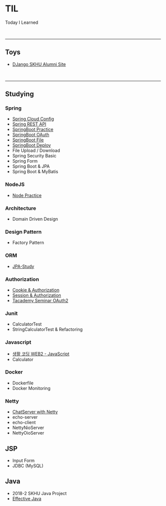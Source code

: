 # TIL
Today I Learned

<br/>

*****
## Toys

- [DJango SKHU Alumni Site](https://github.com/kodakyung/2016-dbproject)

<br/>

*****

## Studying
### Spring  
- [Spring Cloud Config](https://github.com/kodakyung/spring-cloud-config)
- [Spring REST API](https://github.com/kodakyung/springboot-restapi)
- [SpringBoot Practice](https://github.com/kodakyung/springboot-practice)
- [SpringBoot OAuth](https://github.com/kodakyung/springboot-oauth)
- [SpringBoot File](https://github.com/kodakyung/springboot-file)
- [SpringBoot Deploy](https://github.com/kodakyung/springboot-deploy)
- File Upload / Download
- Spring Security Basic
- Spring Form
- Spring Boot & JPA
- Spring Boot & MyBatis

### NodeJS
- [Node Practice](https://github.com/kodakyung/node-practice)

### Architecture
- Domain Driven Design   

### Design Pattern
- Factory Pattern

### ORM
- [JPA-Study](https://github.com/kodakyung/jpa-study)

### Authorization
- [Cookie & Authorization](https://opentutorials.org/course/3387)
- [Session & Authorization](https://opentutorials.org/course/3400)
- [Tacademy Seminar OAuth2](https://kodakyung.github.io/토크ON세미나-oauth2/)


### Junit
- CalculatorTest
- StringCalculatorTest & Refactoring

### Javascript  
- [생활 코딩 WEB2 - JavaScript](https://opentutorials.org/course/3085)
- Calculator

### Docker  
- Dockerfile
- Docker Monitoring

### Netty  
- [ChatServer with Netty](https://github.com/kodakyung/ChatServerWithNetty)    
- echo-server
- echo-client
- NettyNioServer
- NettyOioServer

## JSP  
- Input Form
- JDBC (MySQL)

## Java  
- 2018-2 SKHU Java Project
- [Effective Java](https://kodakyung.github.io/tags/#Effective%20Java)
